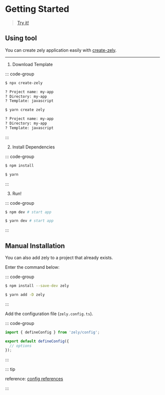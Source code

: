 # Getting Started

> [Try it!](https://codesandbox.io/p/github/zely-js/zely-next-starter)

## Using tool

You can create zely application easily with [create-zely](https://npmjs.com/package/create-zely).

---

1. Download Template

::: code-group

```bash [npx]
$ npx create-zely

? Project name: my-app
? Directory: my-app
? Template: javascript
```

```bash [yarn]
$ yarn create zely

? Project name: my-app
? Directory: my-app
? Template: javascript
```

:::

2. Install Dependencies

::: code-group

```bash [npm]
$ npm install
```

```bash [yarn]
$ yarn
```

:::

3. Run!

::: code-group

```bash [npm]
$ npm dev # start app
```

```bash [yarn]
$ yarn dev # start app
```

:::

## Manual Installation

You can also add zely to a project that already exists.

Enter the command below:

::: code-group

```bash [npm]
$ npm install --save-dev zely
```

```bash [yarn]
$ yarn add -D zely
```

:::

Add the configuration file (`zely.config.ts`).

::: code-group

```ts [zely.config.ts]
import { defineConfig } from 'zely/config';

export default defineConfig({
  // options
});
```

:::

::: tip

reference: [config references](/apis/config)

:::
